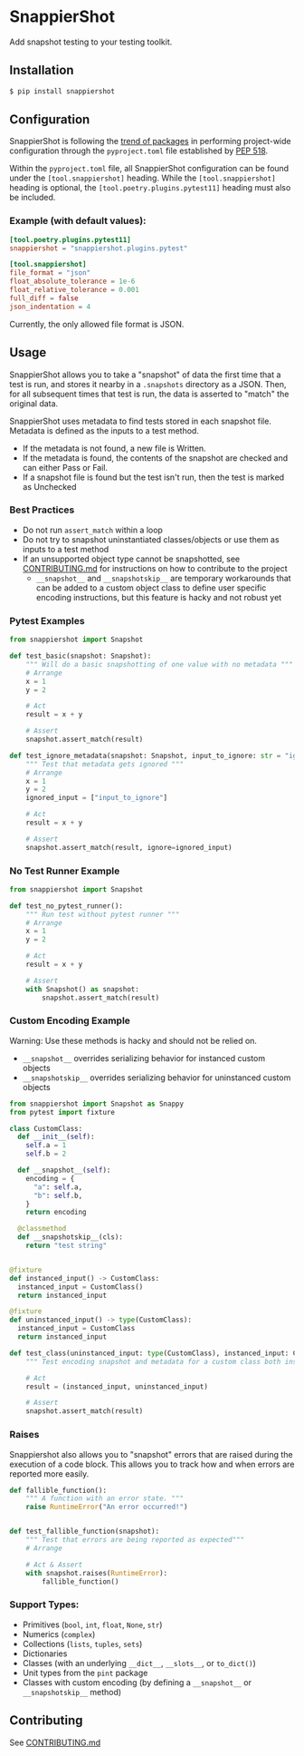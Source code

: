 # SnappierShot
Add snapshot testing to your testing toolkit.

## Installation
```bash
$ pip install snappiershot
```

## Configuration
SnappierShot is following the [trend of packages](https://github.com/carlosperate/awesome-pyproject/)
in performing project-wide configuration through the `pyproject.toml` file established by
[PEP 518](https://www.python.org/dev/peps/pep-0518/).

Within the `pyproject.toml` file, all SnappierShot configuration can be found under the
`[tool.snappiershot]` heading. While the `[tool.snappiershot]` heading is optional, the
`[tool.poetry.plugins.pytest11]` heading must also be included.

### Example (with default values):
```toml
[tool.poetry.plugins.pytest11]
snappiershot = "snappiershot.plugins.pytest"

[tool.snappiershot]
file_format = "json"
float_absolute_tolerance = 1e-6
float_relative_tolerance = 0.001
full_diff = false
json_indentation = 4
```

Currently, the only allowed file format is JSON.

## Usage

SnappierShot allows you to take a "snapshot" of data the first time that a test
  is run, and stores it nearby in a `.snapshots` directory as a JSON. Then, for all
  subsequent times that test is run, the data is asserted to "match" the original
  data.

SnappierShot uses metadata to find tests stored in each snapshot file. Metadata is
  defined as the inputs to a test method.
* If the metadata is not found, a new file is Written.
* If the metadata is found, the contents of the snapshot are checked and can either Pass or Fail.
* If a snapshot file is found but the test isn't run, then the test is marked as Unchecked

### Best Practices
* Do not run `assert_match` within a loop
* Do not try to snapshot uninstantiated classes/objects or use them as inputs to a test method
* If an unsupported object type cannot be snapshotted, see [CONTRIBUTING.md](CONTRIBUTING.md) for instructions on how to contribute to the project
  * `__snapshot__` and `__snapshotskip__` are temporary workarounds that can be added to a custom object class to define user specific encoding instructions, but this feature is hacky and not robust yet


### Pytest Examples
```python
from snappiershot import Snapshot

def test_basic(snapshot: Snapshot):
    """ Will do a basic snapshotting of one value with no metadata """
    # Arrange
    x = 1
    y = 2

    # Act
    result = x + y

    # Assert
    snapshot.assert_match(result)

def test_ignore_metadata(snapshot: Snapshot, input_to_ignore: str = "ignore me"):
    """ Test that metadata gets ignored """
    # Arrange
    x = 1
    y = 2
    ignored_input = ["input_to_ignore"]

    # Act
    result = x + y

    # Assert
    snapshot.assert_match(result, ignore=ignored_input)
```

### No Test Runner Example
```python
from snappiershot import Snapshot

def test_no_pytest_runner():
    """ Run test without pytest runner """
    # Arrange
    x = 1
    y = 2

    # Act
    result = x + y

    # Assert
    with Snapshot() as snapshot:
        snapshot.assert_match(result)
```

### Custom Encoding Example
Warning: Use these methods is hacky and should not be relied on.


* `__snapshot__` overrides serializing behavior for instanced custom objects
* `__snapshotskip__` overrides serializing behavior for uninstanced custom objects

```python
from snappiershot import Snapshot as Snappy
from pytest import fixture

class CustomClass:
  def __init__(self):
    self.a = 1
    self.b = 2

  def __snapshot__(self):
    encoding = {
      "a": self.a,
      "b": self.b,
    }
    return encoding

  @classmethod
  def __snapshotskip__(cls):
    return "test string"


@fixture
def instanced_input() -> CustomClass:
  instanced_input = CustomClass()
  return instanced_input

@fixture
def uninstanced_input() -> type(CustomClass):
  instanced_input = CustomClass
  return instanced_input

def test_class(uninstanced_input: type(CustomClass), instanced_input: CustomClass, snapshot: Snappy):
    """ Test encoding snapshot and metadata for a custom class both instanced and un-instanced """

    # Act
    result = (instanced_input, uninstanced_input)

    # Assert
    snapshot.assert_match(result)
```


### Raises
Snappiershot also allows you to "snapshot" errors that are raised during
  the execution of a code block. This allows you to track how and when errors
  are reported more easily.

```python
def fallible_function():
    """ A function with an error state. """
    raise RuntimeError("An error occurred!")


def test_fallible_function(snapshot):
    """ Test that errors are being reported as expected"""
    # Arrange

    # Act & Assert
    with snapshot.raises(RuntimeError):
        fallible_function()
```

### Support Types:
  * Primitives (`bool`, `int`, `float`, `None`, `str`)
  * Numerics (`complex`)
  * Collections (`lists`, `tuples`, `sets`)
  * Dictionaries
  * Classes (with an underlying `__dict__`, `__slots__`, or `to_dict()`)
  * Unit types from the `pint` package
  * Classes with custom encoding (by defining a `__snapshot__` or `__snapshotskip__` method)

## Contributing
See [CONTRIBUTING.md](CONTRIBUTING.md)
